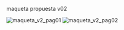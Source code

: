 maqueta propuesta v02

![maqueta_v2_pag01](https://user-images.githubusercontent.com/45047749/144940909-42e11d9c-8449-4269-a86e-a5c30601ba2d.jpg)
![maqueta_v2_pag02](https://user-images.githubusercontent.com/45047749/144940917-cf6102ea-b752-44b2-99df-36b55d088b28.jpg)
